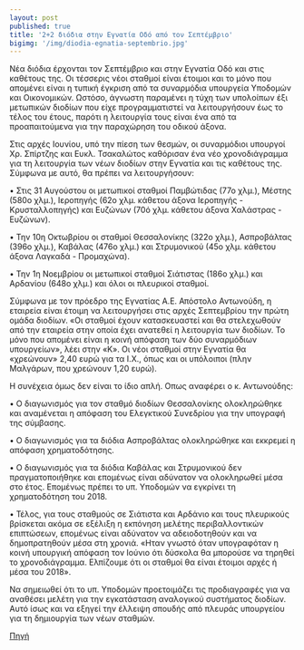 ```yaml
---
layout: post
published: true
title: '2+2 διόδια στην Εγνατία Οδό από τον Σεπτέμβριο'
bigimg: '/img/diodia-egnatia-septembrio.jpg'	
---
```

Νέα διόδια έρχονται τον Σεπτέμβριο και στην Εγνατία Οδό και στις καθέτους της. Οι τέσσερις νέοι σταθμοί είναι έτοιμοι και το μόνο που απομένει είναι η τυπική έγκριση από τα συναρμόδια υπουργεία Υποδομών και Οικονομικών. Ωστόσο, άγνωστη παραμένει η τύχη των υπολοίπων έξι μετωπικών διοδίων που είχε προγραμματιστεί να λειτουργήσουν έως το τέλος του έτους, παρότι η λειτουργία τους είναι ένα από τα προαπαιτούμενα για την παραχώρηση του οδικού άξονα.

Στις αρχές Ιουνίου, υπό την πίεση των θεσμών, οι συναρμόδιοι υπουργοί Χρ. Σπίρτζης και Ευκλ. Τσακαλώτος καθόρισαν ένα νέο χρονοδιάγραμμα για τη λειτουργία των νέων διοδίων στην Εγνατία και τις καθέτους της. Σύμφωνα με αυτό, θα πρέπει να λειτουργήσουν:

• Στις 31 Αυγούστου οι μετωπικοί σταθμοί Παμβώτιδας (77ο χλμ.), Μέστης (580ο χλμ.), Ιεροπηγής (62ο χλμ. κάθετου άξονα Ιεροπηγής - Κρυσταλλοπηγής) και Ευζώνων (70ό χλμ. κάθετου άξονα Χαλάστρας - Ευζώνων).

• Την 10η Οκτωβρίου οι σταθμοί Θεσσαλονίκης (322ο χλμ.), Ασπροβάλτας (396ο χλμ.), Καβάλας (476ο χλμ.) και Στρυμονικού (45ο χλμ. κάθετου άξονα Λαγκαδά - Προμαχώνα).

• Την 1η Νοεμβρίου οι μετωπικοί σταθμοί Σιάτιστας (186ο χλμ.) και Αρδανίου (648ο χλμ.) και όλοι οι πλευρικοί σταθμοί.

Σύμφωνα με τον πρόεδρο της Εγνατίας Α.Ε. Απόστολο Αντωνούδη, η εταιρεία είναι έτοιμη να λειτουργήσει στις αρχές Σεπτεμβρίου την πρώτη ομάδα διοδίων. «Οι σταθμοί έχουν κατασκευαστεί και θα στελεχωθούν από την εταιρεία στην οποία έχει ανατεθεί η λειτουργία των διοδίων. Το μόνο που απομένει είναι η κοινή απόφαση των δύο συναρμόδιων υπουργείων», λέει στην «Κ». Οι νέοι σταθμοί στην Εγνατία θα «χρεώνουν» 2,40 ευρώ για τα Ι.Χ., όπως και οι υπόλοιποι (πλην Μαλγάρων, που χρεώνουν 1,20 ευρώ).

Η συνέχεια όμως δεν είναι το ίδιο απλή. Οπως αναφέρει ο κ. Αντωνούδης:

• Ο διαγωνισμός για τον σταθμό διοδίων Θεσσαλονίκης ολοκληρώθηκε και αναμένεται η απόφαση του Ελεγκτικού Συνεδρίου για την υπογραφή της σύμβασης.

• Ο διαγωνισμός για τα διόδια Ασπροβάλτας ολοκληρώθηκε και εκκρεμεί η απόφαση χρηματοδότησης.

• Ο διαγωνισμός για τα διόδια Καβάλας και Στρυμονικού δεν πραγματοποιήθηκε και επομένως είναι αδύνατον να ολοκληρωθεί μέσα στο έτος. Επομένως πρέπει το υπ. Υποδομών να εγκρίνει τη χρηματοδότηση του 2018.

• Τέλος, για τους σταθμούς σε Σιάτιστα και Αρδάνιο και τους πλευρικούς βρίσκεται ακόμα σε εξέλιξη η εκπόνηση μελέτης περιβαλλοντικών επιπτώσεων, επομένως είναι αδύνατον να αδειοδοτηθούν και να δημοπρατηθούν μέσα στη χρονιά. «Ηταν γνωστό όταν υπογραφόταν η κοινή υπουργική απόφαση τον Ιούνιο ότι δύσκολα θα μπορούσε να τηρηθεί το χρονοδιάγραμμα. Ελπίζουμε ότι οι σταθμοί θα είναι έτοιμοι αρχές ή μέσα του 2018».

Να σημειωθεί ότι το υπ. Υποδομών προετοιμάζει τις προδιαγραφές για να αναθέσει μελέτη για την εγκατάσταση αναλογικού συστήματος διοδίων. Αυτό ίσως και να εξηγεί την έλλειψη σπουδής από πλευράς υπουργείου για τη δημιουργία των νέων σταθμών.


[Πηγή](http://www.kathimerini.gr/923875/article/epikairothta/ellada/22-diodia-sthn-egnatia-odo-apo-ton-septemvrio)
